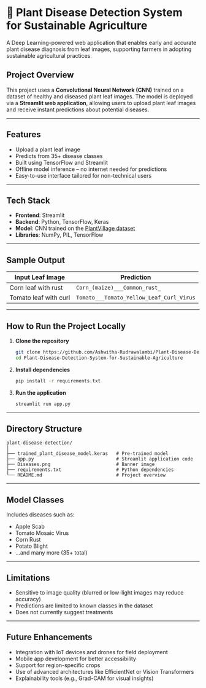 # 🌿 Plant Disease Detection System for Sustainable Agriculture

A Deep Learning-powered web application that enables early and accurate plant disease diagnosis from leaf images, supporting farmers in adopting sustainable agricultural practices.

## Project Overview

This project uses a **Convolutional Neural Network (CNN)** trained on a dataset of healthy and diseased plant leaf images. The model is deployed via a **Streamlit web application**, allowing users to upload plant leaf images and receive instant predictions about potential diseases.

---

## Features

- Upload a plant leaf image
- Predicts from 35+ disease classes
- Built using TensorFlow and Streamlit
- Offline model inference – no internet needed for predictions
- Easy-to-use interface tailored for non-technical users

---

## Tech Stack

- **Frontend**: Streamlit
- **Backend**: Python, TensorFlow, Keras
- **Model**: CNN trained on the [PlantVillage dataset](https://www.tensorflow.org/datasets/catalog/plant_village)
- **Libraries**: NumPy, PIL, TensorFlow

---

## Sample Output

| Input Leaf Image | Prediction |
|------------------|------------|
| Corn leaf with rust | `Corn_(maize)___Common_rust_` |
| Tomato leaf with curl | `Tomato___Tomato_Yellow_Leaf_Curl_Virus` |

---

## How to Run the Project Locally

1. **Clone the repository**
   ```bash
   git clone https://github.com/Ashwitha-Rudrawalambi/Plant-Disease-Detection-System-for-Sustainable-Agriculture
   cd Plant-Disease-Detection-System-for-Sustainable-Agriculture
   ```

2. **Install dependencies**
   ```bash
   pip install -r requirements.txt
   ```

3. **Run the application**
   ```bash
   streamlit run app.py
   ```

---

## Directory Structure

```
plant-disease-detection/
│
├── trained_plant_disease_model.keras   # Pre-trained model
├── app.py                              # Streamlit application code
├── Diseases.png                        # Banner image
├── requirements.txt                    # Python dependencies
└── README.md                           # Project overview
```

---

## Model Classes

Includes diseases such as:
- Apple Scab
- Tomato Mosaic Virus
- Corn Rust
- Potato Blight
- ...and many more (35+ total)

---

## Limitations

- Sensitive to image quality (blurred or low-light images may reduce accuracy)
- Predictions are limited to known classes in the dataset
- Does not currently suggest treatments

---

## Future Enhancements

- Integration with IoT devices and drones for field deployment
- Mobile app development for better accessibility
- Support for region-specific crops
- Use of advanced architectures like EfficientNet or Vision Transformers
- Explainability tools (e.g., Grad-CAM for visual insights)
